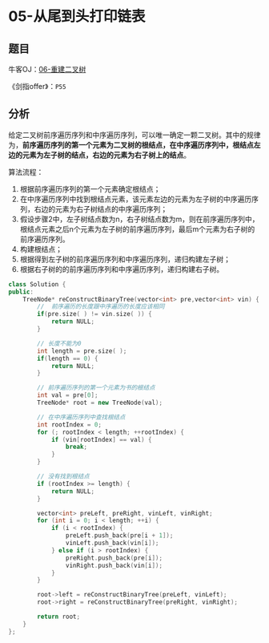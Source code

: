 # 05-从尾到头打印链表

## 题目

牛客OJ：[06-重建二叉树](https://www.nowcoder.com/practice/8a19cbe657394eeaac2f6ea9b0f6fcf6?tpId=13&tqId=11157&tPage=1&rp=1&ru=%2Fta%2Fcoding-interviews&qru=%2Fta%2Fcoding-interviews%2Fquestion-ranking)

《剑指offer》：`P55`

## 分析

给定二叉树前序遍历序列和中序遍历序列，可以唯一确定一颗二叉树。其中的规律为，**前序遍历序列的第一个元素为二叉树的根结点，在中序遍历序列中，根结点左边的元素为左子树的结点，右边的元素为右子树上的结点**。

算法流程：

1. 根据前序遍历序列的第一个元素确定根结点；
2. 在中序遍历序列中找到根结点元素，该元素左边的元素为左子树的中序遍历序列，右边的元素为右子树结点的中序遍历序列；
3. 假设步骤2中，左子树结点数为n，右子树结点数为m，则在前序遍历序列中，根结点元素之后n个元素为左子树的前序遍历序列，最后m个元素为右子树的前序遍历序列。
4. 构建根结点；
5. 根据得到左子树的前序遍历序列和中序遍历序列，递归构建左子树；
6. 根据右子树的的前序遍历序列和中序遍历序列，递归构建右子树。

```c++
class Solution {
public:
    TreeNode* reConstructBinaryTree(vector<int> pre,vector<int> vin) {
        //  前序遍历的长度跟中序遍历的长度应该相同
        if(pre.size( ) != vin.size( )) {
            return NULL;
        }

        // 长度不能为0
        int length = pre.size( );
        if(length == 0) {
            return NULL;
        }

        // 前序遍历序列的第一个元素为书的根结点
        int val = pre[0];
        TreeNode* root = new TreeNode(val);

        // 在中序遍历序列中查找根结点
        int rootIndex = 0;
        for (; rootIndex < length; ++rootIndex) {
            if (vin[rootIndex] == val) {
                break;
            }
        }

        // 没有找到根结点
        if (rootIndex >= length) {
            return NULL;
        }

        vector<int> preLeft, preRight, vinLeft, vinRight;
        for (int i = 0; i < length; ++i) {
            if (i < rootIndex) {
                preLeft.push_back(pre[i + 1]);
                vinLeft.push_back(vin[i]);
            } else if (i > rootIndex) {
                preRight.push_back(pre[i]);
                vinRight.push_back(vin[i]);
            }
        }

        root->left = reConstructBinaryTree(preLeft, vinLeft);
        root->right = reConstructBinaryTree(preRight, vinRight);

        return root;
    }
};
```